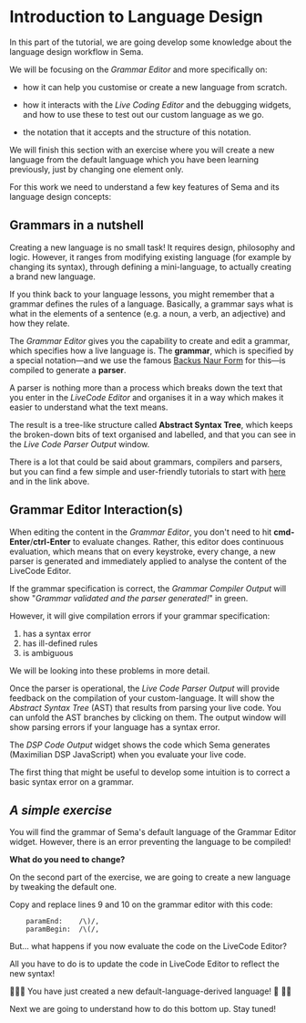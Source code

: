 # Introduction to Language Design
 
In this part of the tutorial, we are going develop some knowledge about the language design workflow in Sema.

We will be focusing on the *Grammar Editor* and more specifically on: 

* how it can help you customise or create a new language from scratch.

* how it interacts with the *Live Coding Editor* and the debugging widgets, and how to use these to test out our custom language as we go.

* the notation that it accepts and the structure of this notation.

We will finish this section with an exercise where you will create a new language from the default language which you have been learning previously, just by changing one element only.

For this work we need to understand a few key features of Sema and its language design concepts:

## Grammars in a nutshell

Creating a new language is no small task! It requires design, philosophy and logic. However, it ranges from modifying existing language (for example by changing its syntax), through defining a mini-language, to actually creating a brand new language. 

If you think back to your language lessons, you might remember that a grammar defines the rules of a language. Basically, a grammar says what is what in the elements of a sentence (e.g. a noun, a verb, an adjective) and how they relate.  

The *Grammar Editor* gives you the capability to create and edit a grammar, which specifies how a live language is. The **grammar**, which is specified by a special notation—and we use the famous [Backus Naur Form](http://hardmath123.github.io/earley.html) for this—is compiled to generate a **parser**.

A parser is nothing more than a process which breaks down the text that you enter in the *LiveCode Editor* and organises it in a way which makes it easier to understand what the text means. 

The result is a tree-like structure called **Abstract Syntax Tree**, which keeps the broken-down bits of text organised and labelled, and that you can see in the *Live Code Parser Output* window. 

There is a lot that could be said about grammars, compilers and parsers, but you can find a few simple and user-friendly tutorials to start with [here](https://medium.com/@gajus/parsing-absolutely-anything-in-javascript-using-earley-algorithm-886edcc31e5e) and in the link above.


## Grammar Editor Interaction(s)

When editing the content in the *Grammar Editor*, you don't need to hit **cmd-Enter**/**ctrl-Enter** to evaluate changes. Rather, this editor does continuous evaluation, which means that on every keystroke, every change, a new parser is generated and immediately applied to analyse the content of the LiveCode Editor.  

If the grammar specification is correct, the *Grammar Compiler Output* will show "*Grammar validated and the parser generated!*" in green. 

However, it will give compilation errors if your grammar specification: 
1. has a syntax error 
2. has ill-defined rules
3. is ambiguous

We will be looking into these problems in more detail. 

Once the parser is operational, the *Live Code Parser Output* will provide feedback on the compilation of your custom-language. It will show the *Abstract Syntax Tree* (AST) that results from parsing your live code. You can unfold the AST branches by clicking on them. The output window will show parsing errors if your language has a syntax error. 

The *DSP Code Output* widget shows the code which Sema generates (Maximilian DSP JavaScript) when you evaluate your live code. 

The first thing that might be useful to develop some intuition is to correct a basic syntax error on a grammar. 

## *A simple exercise* 

You will find the grammar of Sema's default language of the Grammar Editor widget. 
However, there is an error preventing the language to be compiled! 

**What do you need to change?** 

On the second part of the exercise, we are going to create a new language by tweaking the default one.


Copy and replace lines 9 and 10 on the grammar editor with this code:

```
	paramEnd:    /\)/,
	paramBegin:  /\(/, 
```

But... what happens if you now evaluate the code on the LiveCode Editor? 

All you have to do is to update the code in LiveCode Editor to reflect the new syntax!

🥁🥁🥁 You have just created a new default-language-derived language! 🍾 🎉🎉

Next we are going to understand how to do this bottom up. Stay tuned!



<!-- the Maximilian DSP -->

<!-- ## Post-It Window -->

<!-- The *Post-It* widget  -->

<!-- ## Store Inspector

The *Store Inspector* widget  -->